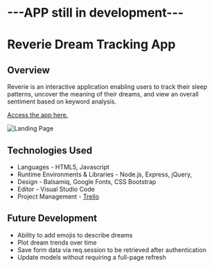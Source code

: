 # ---APP still in development---

# Reverie Dream Tracking App
## Overview
 Reverie is an interactive application enabling users to track their sleep patterns, uncover the meaning of their dreams, and view an overall sentiment based on keyword analysis.

[Access the app here.](https://dreamer-app.herokuapp.com/)

![Landing Page](hhttps://imgur.com/A3Z0RPT "Are you a dreamer?")

## Technologies Used
  * Languages - HTML5, Javascript
  * Runtime Environments & Libraries - Node.js, Express, jQuery, 
  * Design - Balsamiq, Google Fonts, CSS Bootstrap
  * Editor - Visual Studio Code
  * Project Management - [Trello](https://trello.com/invite/b/f7MomJCv/cb5ee1900a3985a44b83af37b27698fe/project-2)


## Future Development
  * Ability to add emojis to describe dreams
  * Plot dream trends over time
  * Save form data via req.session to be retrieved after authentication
  * Update models without requiring a full-page refresh
